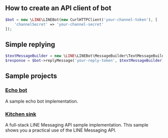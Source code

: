 How to create an API client of bot
--

```php
$bot = new \LINE\LINEBot(new CurlHTTPClient('your-channel-token'), [
    'channelSecret' => 'your-channel-secret'
]);
```

Simple replying
--

```php
$textMessageBuilder = new \LINE\LINEBot\MessageBuilder\TextMessageBuilder('hello');
$response = $bot->replyMessage('your-reply-token', $textMessageBuilder);
```

Sample projects
--

### [Echo bot](/examples/EchoBot)

A sample echo bot implementation.

### [Kitchen sink](/examples/KitchenSink)

A full-stack LINE Messaging API sample implementation. This sample shows you a practical use of the LINE Messaging API.
